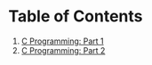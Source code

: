
# Table of Contents
1. [C Programming: Part 1](https://github.com/kalpak92/System-Programming/blob/master/2.%20Introduction%20to%20C%20Programming/1.%20C%20Programming.md)
2. [C Programming: Part 2](https://github.com/kalpak92/System-Programming/blob/master/2.%20Introduction%20to%20C%20Programming/C%20Programming%20-%20Part%202.md)
